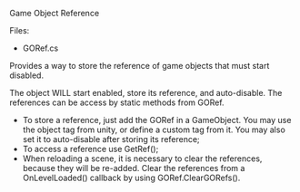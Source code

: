 Game Object Reference

Files:
+ GORef.cs

Provides a way to store the reference of game objects that must start disabled.

The object WILL start enabled, store its reference, and auto-disable. The references can be access by static methods from GORef.

- To store a reference, just add the GORef in a GameObject. You may use the object tag from unity, or define a custom tag from it. You may also set it to auto-disable after storing its reference;
- To access a reference use GetRef();
- When reloading a scene, it is necessary to clear the references, because they will be re-added. Clear the references from a OnLevelLoaded() callback by using GORef.ClearGORefs().
